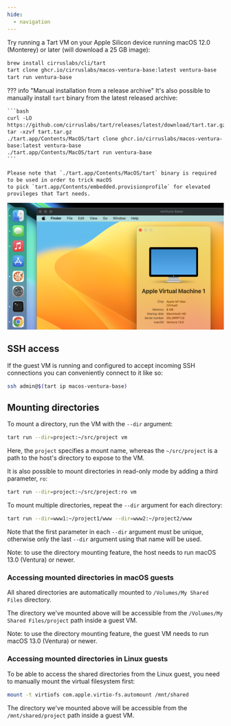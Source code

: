 ```yaml
---
hide:
  - navigation
---
```


Try running a Tart VM on your Apple Silicon device running macOS 12.0 (Monterey) or later (will download a 25 GB image):

```bash
brew install cirruslabs/cli/tart
tart clone ghcr.io/cirruslabs/macos-ventura-base:latest ventura-base
tart run ventura-base
```

??? info "Manual installation from a release archive"
    It's also possible to manually install `tart` binary from the latest released archive:
    
    ```bash
    curl -LO https://github.com/cirruslabs/tart/releases/latest/download/tart.tar.gz
    tar -xzvf tart.tar.gz
    ./tart.app/Contents/MacOS/tart clone ghcr.io/cirruslabs/macos-ventura-base:latest ventura-base
    ./tart.app/Contents/MacOS/tart run ventura-base
    ```

    Please note that `./tart.app/Contents/MacOS/tart` binary is required to be used in order to trick macOS
    to pick `tart.app/Contents/embedded.provisionprofile` for elevated provileges that Tart needs.

<p align="center">
  <img src="https://github.com/cirruslabs/tart/raw/main/Resources/TartScreenshot.png"/>
</p>

## SSH access

If the guest VM is running and configured to accept incoming SSH connections you can conveniently connect to it like so:

```bash
ssh admin@$(tart ip macos-ventura-base)
```

## Mounting directories

To mount a directory, run the VM with the `--dir` argument:

```bash
tart run --dir=project:~/src/project vm
```

Here, the `project` specifies a mount name, whereas the `~/src/project` is a path to the host's directory to expose to the VM.

It is also possible to mount directories in read-only mode by adding a third parameter, `ro`:

```bash
tart run --dir=project:~/src/project:ro vm
```

To mount multiple directories, repeat the `--dir` argument for each directory:

```bash
tart run --dir=www1:~/project1/www --dir=www2:~/project2/www
```

Note that the first parameter in each `--dir` argument must be unique, otherwise only the last `--dir` argument using that name will be used.

Note: to use the directory mounting feature, the host needs to run macOS 13.0 (Ventura) or newer.

### Accessing mounted directories in macOS guests

All shared directories are automatically mounted to `/Volumes/My Shared Files` directory.

The directory we've mounted above will be accessible from the `/Volumes/My Shared Files/project` path inside a guest VM.

Note: to use the directory mounting feature, the guest VM needs to run macOS 13.0 (Ventura) or newer.

### Accessing mounted directories in Linux guests

To be able to access the shared directories from the Linux guest, you need to manually mount the virtual filesystem first:

```bash
mount -t virtiofs com.apple.virtio-fs.automount /mnt/shared
```

The directory we've mounted above will be accessible from the `/mnt/shared/project` path inside a guest VM.

